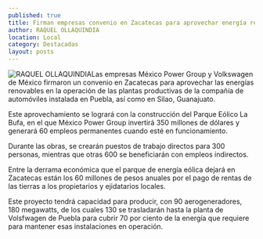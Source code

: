 ```yaml
---
published: true
title: Firman empresas convenio en Zacatecas para aprovechar energía renovable que se generará con Parque Eólico La Bufa
author: RAQUEL OLLAQUINDIA
location: Local
category: Destacadas
layout: posts
---
```


![RAQUEL OLLAQUINDIA](http://i.imgur.com/BKvJze0m.jpg)Las empresas México Power Group y Volkswagen de México firmaron un convenio en Zacatecas para aprovechar las energías renovables en la operación de las plantas productivas de la compañía de automóviles instalada en Puebla, así como en Silao, Guanajuato.

Este aprovechamiento se logrará con la construcción del Parque Eólico La Bufa, en el que México Power Group invertirá 350 millones de dólares y generará 60 empleos permanentes cuando esté en funcionamiento.

Durante las obras, se crearán puestos de trabajo directos para 300 personas, mientras que otras 600 se beneficiarán con empleos indirectos.

Entre la derrama económica que el parque de energía eólica dejará en Zacatecas están los 60 millones de pesos anuales por el pago de rentas de las tierras a los propietarios y ejidatarios locales.

Este proyecto tendrá capacidad para producir, con 90 aerogeneradores,  180 megawatts, de los cuales 130 se trasladarán hasta la planta de Volsfwagen de Puebla para cubrir 70 por ciento de la energía que requiere para mantener esas instalaciones en operación.
